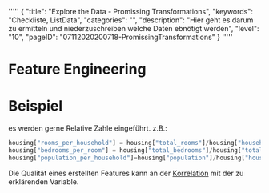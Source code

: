 '''''
{
"title": "Explore the Data - Promissing Transformations",
"keywords": "Checkliste, ListData",
"categories": "",
"description": "Hier geht es darum zu ermitteln und niederzuschreiben welche Daten ebnötigt werden",
"level": "10",
"pageID": "07112020200718-PromissingTransformations"
}
'''''

# Feature Engineering

# Beispiel
es werden gerne Relative Zahle eingeführt. z.B.:
```Python
housing["rooms_per_household"] = housing["total_rooms"]/housing["households"]
housing["bedrooms_per_room"] = housing["total_bedrooms"]/housing["total_rooms"]
housing["population_per_household"]=housing["population"]/housing["households"]
```

Die Qualität eines erstellten Features kann an der [Korrelation](16112020-KorrelationDefinition) mit der zu erklärenden Variable.



